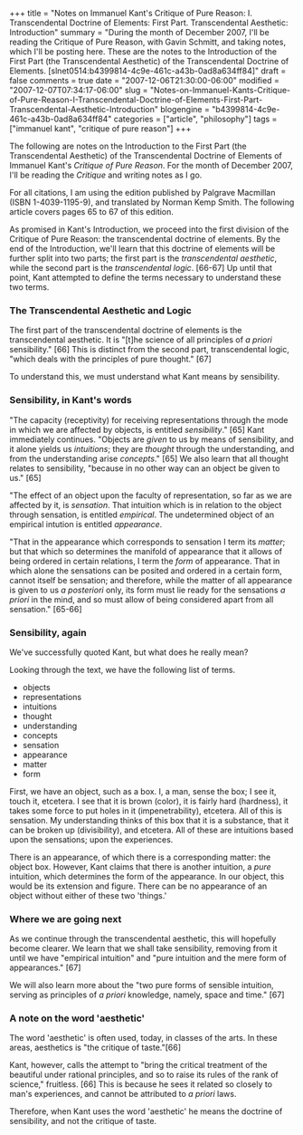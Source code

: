 +++
title = "Notes on Immanuel Kant's Critique of Pure Reason: I. Transcendental Doctrine of Elements: First Part. Transcendental Aesthetic: Introduction"
summary = "During the month of December 2007, I'll be reading the Critique of Pure Reason, with Gavin Schmitt, and taking notes, which I'll be posting here. These are the notes to the Introduction of the First Part (the Transcendental Aesthetic) of the Transcendental Doctrine of Elements. [slnet0514:b4399814-4c9e-461c-a43b-0ad8a634ff84]"
draft = false
comments = true
date = "2007-12-06T21:30:00-06:00"
modified = "2007-12-07T07:34:17-06:00"
slug = "Notes-on-Immanuel-Kants-Critique-of-Pure-Reason-I-Transcendental-Doctrine-of-Elements-First-Part-Transcendental-Aesthetic-Introduction"
blogengine = "b4399814-4c9e-461c-a43b-0ad8a634ff84"
categories = ["article", "philosophy"]
tags = ["immanuel kant", "critique of pure reason"]
+++

<div class="note">
<p>
The following are notes on the Introduction to the First Part (the Transcendental Aesthetic) of the Transcendental Doctrine of Elements of Immanuel Kant&#39;s <em>Critique of Pure Reason</em>. For the month of December 2007, I&#39;ll be reading the <em>Critique</em> and writing notes as I go. 
</p>
<p>
For all citations, I am using the edition published by Palgrave Macmillan (ISBN 1-4039-1195-9), and translated by Norman Kemp Smith. The following article covers pages 65 to 67 of this edition. 
</p>
</div>
<p>
As promised in Kant&#39;s Introduction, we proceed into the first division of the Critique of Pure Reason: the transcendental doctrine of elements. By the end of the Introduction, we&#39;ll learn that this doctrine of elements will be further split into two parts; the first part is the <em>transcendental aesthetic</em>, while the second part is the <em>transcendental logic</em>. [66-67] Up until that point, Kant attempted to define the terms necessary to understand these two terms. 
</p>
<h3>The Transcendental Aesthetic and Logic</h3>
<p>
The first part of the transcendental doctrine of elements is the transcendental aesthetic. It is &quot;[t]he science of all principles of <em>a priori</em> sensibility.&quot; [66]&nbsp;This is distinct from the second part, transcendental logic, &quot;which deals with the principles of pure thought.&quot; [67] 
</p>
<p>
To understand this, we must understand what Kant means by sensibility. 
</p>
<h3>Sensibility, in Kant&#39;s words</h3>
<p>
&quot;The capacity (receptivity) for receiving representations through the mode in which we are affected by objects, is entitled <em>sensibility</em>.&quot; [65] Kant immediately continues. &quot;Objects are <em>given</em> to us by means of sensibility, and it alone yields us <em>intuitions</em>; they are <em>thought</em> through the understanding, and from the understanding arise <em>concepts</em>.&quot; [65] We also learn that&nbsp;all thought relates to sensibility, &quot;because in no other way can an object be given to us.&quot; [65] 
</p>
<p>
&quot;The effect of an object upon the faculty of representation, so far as we are affected by it, is <em>sensation</em>. That intuition which is in relation to the object through sensation, is entitled <em>empirical</em>. The undetermined object of an empirical intution is entitled <em>appearance</em>. 
</p>
<p>
&quot;That in the appearance which corresponds to sensation I term its <em>matter</em>; but that which so determines the manifold of appearance that it allows of being ordered in certain relations, I term the <em>form</em> of appearance. That in which alone the sensations can be posited and ordered in a certain form, cannot itself be sensation; and therefore, while the matter of all appearance is given to us <em>a posteriori</em> only, its form must lie ready for the sensations <em>a priori</em> in the mind, and so must allow of being considered apart from all sensation.&quot; [65-66] 
</p>
<h3>Sensibility, again</h3>
<p>
We&#39;ve successfully quoted Kant, but what does&nbsp;he&nbsp;really mean? 
</p>
<p>
Looking through the text, we have the following list of terms. 
</p>
<ul>
	<li>
	<div>
	objects 
	</div>
	</li>
	<li>
	<div>
	representations 
	</div>
	</li>
	<li>
	<div>
	intuitions 
	</div>
	</li>
	<li>
	<div>
	thought 
	</div>
	</li>
	<li>
	<div>
	understanding 
	</div>
	</li>
	<li>
	<div>
	concepts 
	</div>
	</li>
	<li>
	<div>
	sensation 
	</div>
	</li>
	<li>
	<div>
	appearance 
	</div>
	</li>
	<li>
	<div>
	matter 
	</div>
	</li>
	<li>
	<div>
	form 
	</div>
	</li>
</ul>
<p>
First, we have an object, such as a box. I, a man, sense the box; I see it, touch it, etcetera. I see that it is brown (color), it is fairly hard (hardness), it takes some force to put holes in it (impenetrability), etcetera. All of this is sensation. My understanding thinks of this box that it is a substance, that it can be broken up (divisibility), and etcetera. All of these are intuitions based upon the sensations; upon the experiences. 
</p>
<p>
There is an appearance, of which there is a corresponding matter: the object box. However, Kant claims that there is another intuition, a <em>pure</em> intuition, which determines the form of the appearance. In our object, this would be its extension and figure. There can be no appearance of an object&nbsp;without either of these two &#39;things.&#39; 
</p>
<h3>Where we are going next</h3>
<p>
As we continue through the transcendental aesthetic, this will hopefully become clearer. We learn that we shall take sensibility, removing from it until we have &quot;empirical intuition&quot; and &quot;pure intuition and the mere form of appearances.&quot; [67] 
</p>
<p>
We will also learn more about the &quot;two pure forms of sensible intuition, serving as principles of <em>a priori</em> knowledge, namely, space and time.&quot; [67] 
</p>
<h3>A note on the word &#39;aesthetic&#39;</h3>
<p>
The word &#39;aesthetic&#39; is often used,&nbsp;today, in classes of the arts. In these areas, aesthetics is &quot;the critique of taste.&quot;[66] 
</p>
<p>
Kant, however, calls the attempt to &quot;bring the critical treatment of the beautiful under rational principles, and so to raise its rules of the&nbsp;rank of science,&quot; fruitless.&nbsp;[66] This is because he sees it&nbsp;related so closely to man&#39;s experiences, and cannot be&nbsp;attributed to <em>a priori</em> laws. 
</p>
<p>
Therefore, when Kant uses the word &#39;aesthetic&#39; he means the doctrine of sensibility, and not the critique of taste. 
</p>

